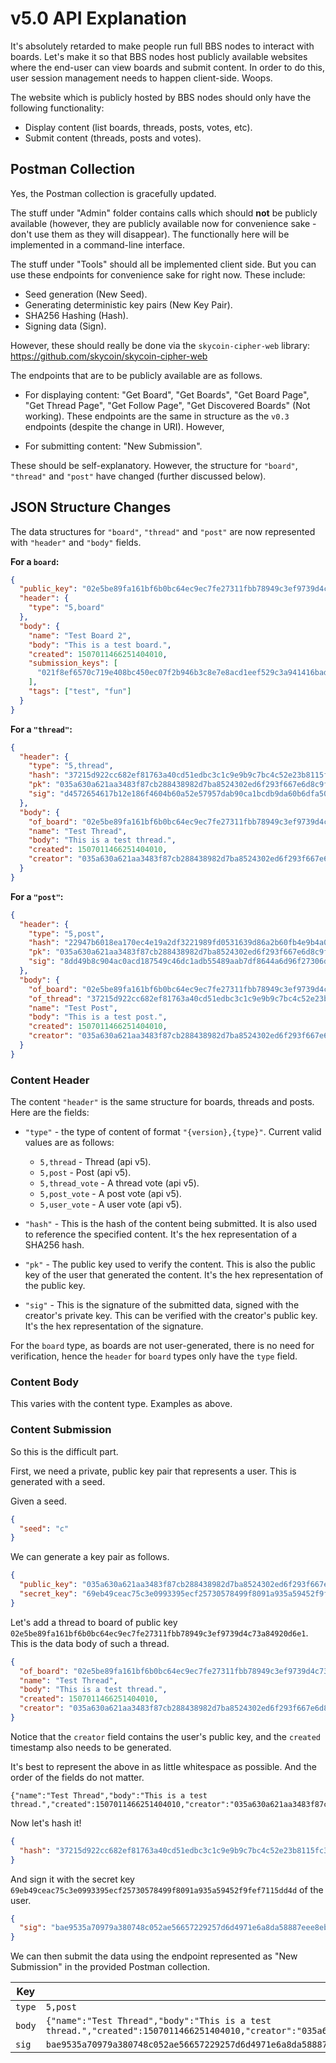 # v5.0 API Explanation

It's absolutely retarded to make people run full BBS nodes to interact with boards. Let's make it so that BBS nodes host publicly available websites where the end-user can view boards and submit content. In order to do this, user session management needs to happen client-side. Woops.

The website which is publicly hosted by BBS nodes should only have the following functionality:

* Display content (list boards, threads, posts, votes, etc).
* Submit content (threads, posts and votes).

## Postman Collection

Yes, the Postman collection is gracefully updated.

The stuff under "Admin" folder contains calls which should **not** be publicly available (however, they are publicly available now for convenience sake - don't use them as they will disappear). The functionally here will be implemented in a command-line interface.

The stuff under "Tools" should all be implemented client side. But you can use these endpoints for convenience sake for right now. These include:

* Seed generation (New Seed).
* Generating deterministic key pairs (New Key Pair).
* SHA256 Hashing (Hash).
* Signing data (Sign).

However, these should really be done via the `skycoin-cipher-web` library: https://github.com/skycoin/skycoin-cipher-web

The endpoints that are to be publicly available are as follows.

* For displaying content: "Get Board", "Get Boards", "Get Board Page", "Get Thread Page", "Get Follow Page", "Get Discovered Boards" (Not working). These endpoints are the same in structure as the `v0.3` endpoints (despite the change in URI). However, 

* For submitting content: "New Submission".

These should be self-explanatory. However, the structure for `"board"`, `"thread"` and `"post"` have changed (further discussed below).

## JSON Structure Changes

The data structures for `"board"`, `"thread"` and `"post"` are now represented with `"header"` and `"body"` fields.

**For a `board`:**

```json
{
  "public_key": "02e5be89fa161bf6b0bc64ec9ec7fe27311fbb78949c3ef9739d4c73a84920d6e1",
  "header": {
    "type": "5,board"
  },
  "body": {
    "name": "Test Board 2",
    "body": "This is a test board.",
    "created": 1507011466251404010,
    "submission_keys": [
      "021f8ef6570c719e408bc450ec07f2b946b3c8e7e8acd1eef529c3a941416bad4b"
    ],
    "tags": ["test", "fun"]
  }
}
```

**For a `"thread"`:**

```json
{
  "header": {
    "type": "5,thread",
    "hash": "37215d922cc682ef81763a40cd51edbc3c1c9e9b9c7bc4c52e23b8115fc30c97",
    "pk": "035a630a621aa3483f87cb288438982d7ba8524302ed6f293f667e6d8c9fa369a7",
    "sig": "d4572654617b12e186f4604b60a52e57957dab90ca1bcdb9da60b6dfa50788fb12e3554445b0d1d2f01ecb8419cd80fe407f799e27ba247db30f8142815b254400"
  },
  "body": {
    "of_board": "02e5be89fa161bf6b0bc64ec9ec7fe27311fbb78949c3ef9739d4c73a84920d6e1",
    "name": "Test Thread",
    "body": "This is a test thread.",
    "created": 1507011466251404010,
    "creator": "035a630a621aa3483f87cb288438982d7ba8524302ed6f293f667e6d8c9fa369a7"
  }
}
```

**For a `"post"`:**

```json
{
  "header": {
    "type": "5,post",
    "hash": "22947b6018ea170ec4e19a2df3221989fd0531639d86a2b60fb4e9b4a0771383",
    "pk": "035a630a621aa3483f87cb288438982d7ba8524302ed6f293f667e6d8c9fa369a7",
    "sig": "8dd49b8c904ac0acd187549c46dc1adb55489aab7df8644a6d96f27306d37c2447e6af4bcaa9a991315a45e2cf363a1b04022b6c3c3fb0ec9a453f9025b0092200"
  },
  "body": {
    "of_board": "02e5be89fa161bf6b0bc64ec9ec7fe27311fbb78949c3ef9739d4c73a84920d6e1",
    "of_thread": "37215d922cc682ef81763a40cd51edbc3c1c9e9b9c7bc4c52e23b8115fc30c97",
    "name": "Test Post",
    "body": "This is a test post.",
    "created": 1507011466251404010,
    "creator": "035a630a621aa3483f87cb288438982d7ba8524302ed6f293f667e6d8c9fa369a7"
  }
}
```

### Content Header

The content `"header"` is the same structure for boards, threads and posts. Here are the fields:

* `"type"` - the type of content of format `"{version},{type}"`. Current valid values are as follows:
    * `5,thread` - Thread (api v5).
    * `5,post` - Post (api v5).
    * `5,thread_vote` - A thread vote (api v5).
    * `5,post_vote` - A post vote (api v5).
    * `5,user_vote` - A user vote (api v5).
    
* `"hash"` - This is the hash of the content being submitted. It is also used to reference the specified content. It's the hex representation of a SHA256 hash.

* `"pk"` - The public key used to verify the content. This is also the public key of the user that generated the content. It's the hex representation of the public key.

* `"sig"` - This is the signature of the submitted data, signed with the creator's private key. This can be verified with the creator's public key. It's the hex representation of the signature.

For the `board` type, as boards are not user-generated, there is no need for verification, hence the `header` for `board` types only have the `type` field.

### Content Body

This varies with the content type. Examples as above.

### Content Submission

So this is the difficult part.

First, we need a private, public key pair that represents a user. This is generated with a seed.

Given a seed.

```json
{
  "seed": "c"
}
```

We can generate a key pair as follows.

```json
{
  "public_key": "035a630a621aa3483f87cb288438982d7ba8524302ed6f293f667e6d8c9fa369a7",
  "secret_key": "69eb49ceac75c3e0993395ecf25730578499f8091a935a59452f9fef7115dd4d"
}
```

Let's add a thread to board of public key `02e5be89fa161bf6b0bc64ec9ec7fe27311fbb78949c3ef9739d4c73a84920d6e1`. This is the data body of such a thread.

```json
{
  "of_board": "02e5be89fa161bf6b0bc64ec9ec7fe27311fbb78949c3ef9739d4c73a84920d6e1",
  "name": "Test Thread",
  "body": "This is a test thread.",
  "created": 1507011466251404010,
  "creator": "035a630a621aa3483f87cb288438982d7ba8524302ed6f293f667e6d8c9fa369a7"
}
```

Notice that the `creator` field contains the user's public key, and the `created` timestamp also needs to be generated.

It's best to represent the above in as little whitespace as possible. And the order of the fields do not matter.

```text
{"name":"Test Thread","body":"This is a test thread.","created":1507011466251404010,"creator":"035a630a621aa3483f87cb288438982d7ba8524302ed6f293f667e6d8c9fa369a7","of_board":"02e5be89fa161bf6b0bc64ec9ec7fe27311fbb78949c3ef9739d4c73a84920d6e1"}
```

Now let's hash it!

```json
{
  "hash": "37215d922cc682ef81763a40cd51edbc3c1c9e9b9c7bc4c52e23b8115fc30c97"
}
```

And sign it with the secret key `69eb49ceac75c3e0993395ecf25730578499f8091a935a59452f9fef7115dd4d` of the user.

```json
{
  "sig": "bae9535a70979a380748c052ae56657229257d6d4971e6a8da58887eee8eb87c40f349820bcc9fa5a5705229de30f6dc933a547d235a8677e821044827fa181001"
}
```

We can then submit the data using the endpoint represented as "New Submission" in the provided Postman collection.

| Key | Value |
| --- | --- |
| `type` | `5,post` |
| `body` | `{"name":"Test Thread","body":"This is a test thread.","created":1507011466251404010,"creator":"035a630a621aa3483f87cb288438982d7ba8524302ed6f293f667e6d8c9fa369a7","of_board":"02e5be89fa161bf6b0bc64ec9ec7fe27311fbb78949c3ef9739d4c73a84920d6e1"}` |
| `sig` | `bae9535a70979a380748c052ae56657229257d6d4971e6a8da58887eee8eb87c40f349820bcc9fa5a5705229de30f6dc933a547d235a8677e821044827fa181001` |